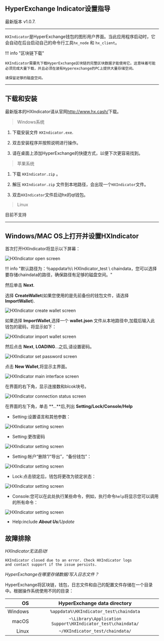 ## HyperExchange Indicator设置指导

最新版本 v1.0.7.

---

`HXIndicator`是HyperExchange钱包的图形用户界面。当此应用程序启动时，它会自动在后台启动自己的命令行工具`hx_node` 和 `hx_client`。

!!! info "区块链下载"

	HXIndicator需要先下载HyperExchange区块链的完整区块数据才能使用它。这意味着可能必须完成大量下载，并且必须在装有Hyperexchange的PC上提供大量存储空间。

    请保留足够的磁盘空间。

---

## 下载和安装

最新版本的HXIndicator请从官网<http://www.hx.cash/>下载。

> Windows系统

1. 下载安装文件 `HXIndicator.exe`.

1. 双击安装程序并按照说明进行操作。

1. 请在桌面上添加HyperExchange的快捷方式，以便下次更容易找到。

> 苹果系统

1. 下载 `HXIndicator.zip` 。

1. 解压 `HXIndicator.zip` 文件到本地路径，会出现一个`HXIndicator`文件。

1. 双击`HXIndicator`文件启动hx的qt钱包。

> Linux

目前不支持

---

## Windows/MAC OS上打开并设置HXIndicator

首次打开HXIndicator将显示以下屏幕：

![HXIndicator open screen](/img/wallets/hxindicator/indicator-open.png)

!!! info "默认路径为：％appdata％\ HXIndicator_test \ chaindata，您可以选择要存储chaindata的路径，确保路径有足够的磁盘空间。"

然后单击 **Next**.

选择 **CreateWallet**(如果您使用的是先前备份的钱包文件，请选择 **ImportWallet**).

![HXIndicator create wallet screen](/img/wallets/hxindicator/create-wallet.png)

如果选择 **ImportWallet**,选择一个 **wallet.json** 文件从本地路径中,加载后输入此钱包的密码，将显示如下：

![HXIndicator import wallet screen](/img/wallets/hxindicator/import-wallet.png)

然后点击 **Next**, **LOADING**...之后,请设置密码。

![HXIndicator set password screen](/img/wallets/hxindicator/set-password.png)

点击 **New Wallet**,将显示主界面。

![HXIndicator main interface screen](/img/wallets/hxindicator/main-interface.png)

在界面的右下角，显示连接数和blcok块号。

![HXIndicator connection status screen](/img/wallets/hxindicator/conn-status.png)

在界面的左下角，单击 **...**后,列出 **Setting/Lock/Console/Help**

* Setting:设置语言和其他参数：

![HXIndicator setting screen](/img/wallets/hxindicator/setting.png)

* Setting:更改密码

![HXIndicator setting screen](/img/wallets/hxindicator/setting-change-password.png)

* Setting:帐户“删除”/“导出”，“备份钱包”：

![HXIndicator setting screen](/img/wallets/hxindicator/setting-account.png)

* Lock:点击锁定后，钱包将更改为锁定状态：

![HXIndicator setting screen](/img/wallets/hxindicator/lock-status.png)

* Console:您可以在此处执行某些命令，例如，执行命令`help`将显示您可以调用的所有命令：

![HXIndicator setting screen](/img/wallets/hxindicator/console.png)

* Help:include ***About Us**/*Update**

## 故障排除

*HXIndicator无法启动!*

```
HXIndicator closed due to an error. Check HXIndicator logs
and contact support if the issue persists.
```

*HyperExchange在哪里存储数据/写入日志文件？*

HyperExchange将区块链，钱包，日志文件和自己的配置文件存储在一个目录中。根据操作系统使用不同的目录：

| OS      | HyperExchange data directory                   |
| -------:|:-------------------------------------------:|
| Windows | `%appdata%\HXIndicator_test\chaindata`                |
| macOS   | `~\Library\Application Support\HXIndicator_test\chaindata/` |
| Linux   | `~/HXIndicator_test/chaindata/`                     |
